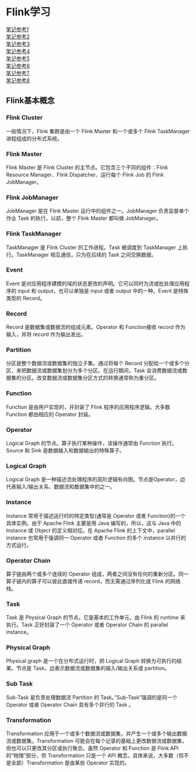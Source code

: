 # Flink学习
[笔记参考1](https://blog.csdn.net/qq_46485161/article/details/120792090?spm=1001.2014.3001.5502)</br>
[笔记参考2](https://blog.csdn.net/qq_46485161/article/details/120792350?spm=1001.2014.3001.5502)</br>
[笔记参考3](https://blog.csdn.net/qq_46485161/article/details/120804955?spm=1001.2014.3001.5502)</br>
[笔记参考4](https://blog.csdn.net/qq_46485161/article/details/120802688?spm=1001.2014.3001.5502)</br>
[笔记参考5](https://blog.csdn.net/qq_46485161/article/details/120835845?spm=1001.2014.3001.5502)</br>
[笔记参考6](https://blog.csdn.net/qq_46485161/article/details/120876642?spm=1001.2014.3001.5502)</br>
[笔记参考7](https://blog.csdn.net/qq_46485161/article/details/121003783?spm=1001.2014.3001.5502)</br>
[笔记参考8](https://blog.csdn.net/qq_46485161/article/details/121005498?spm=1001.2014.3001.5502)</br>


## Flink基本概念
### Flink Cluster
一般情况下，Flink 集群是由一个 Flink Master 和一个或多个 Flink TaskManager 进程组成的分布式系统。
### Flink Master
Flink Master 是 Flink Cluster 的主节点。它包含三个不同的组件：Flink Resource Manager、Flink Dispatcher、运行每个 Flink Job 的 Flink JobManager。
### Flink JobManager
JobManager 是在 Flink Master 运行中的组件之一。JobManager 负责监督单个作业 Task 的执行。以前，整个 Flink Master 都叫做 JobManager。
### Flink TaskManager
TaskManager 是 Flink Cluster 的工作进程。Task 被调度到 TaskManager 上执行。TaskManager 相互通信，只为在后续的 Task 之间交换数据。
### Event
Event 是对应用程序建模的域的状态更改的声明。它可以同时为流或批处理应用程序的 input 和 output，也可以单独是 input 或者 output 中的一种。Event 是特殊类型的 Record。
### Record
Record 是数据集或数据流的组成元素。Operator 和 Function接收 record 作为输入，并将 record 作为输出发出。
### Partition
分区是整个数据流或数据集的独立子集。通过将每个 Record 分配给一个或多个分区，来把数据流或数据集划分为多个分区。在运行期间，Task 会消费数据流或数据集的分区。改变数据流或数据集分区方式的转换通常称为重分区。
### Function
Function 是由用户实现的，并封装了 Flink 程序的应用程序逻辑。大多数 Function 都由相应的 Operator 封装。
### Operator
Logical Graph 的节点。算子执行某种操作，该操作通常由 Function 执行。Source 和 Sink 是数据输入和数据输出的特殊算子。
### Logical Graph
Logical Graph 是一种描述流处理程序的高阶逻辑有向图。节点是Operator，边代表输入/输出关系、数据流和数据集中的之一。
### Instance
Instance 常用于描述运行时的特定类型(通常是 Operator 或者 Function)的一个具体实例。由于 Apache Flink 主要是用 Java 编写的，所以，这与 Java 中的 Instance 或 Object 的定义相对应。在 Apache Flink 的上下文中，parallel instance 也常用于强调同一 Operator 或者 Function 的多个 instance 以并行的方式运行。
### Operator Chain
算子链由两个或多个连续的 Operator 组成，两者之间没有任何的重新分区。同一算子链内的算子可以彼此直接传递 record，而无需通过序列化或 Flink 的网络栈。
### Task
Task 是 Physical Graph 的节点。它是基本的工作单元，由 Flink 的 runtime 来执行。Task 正好封装了一个 Operator 或者 Operator Chain 的 parallel instance。
### Physical Graph
Physical graph 是一个在分布式运行时，把 Logical Graph 转换为可执行的结果。节点是 Task，边表示数据流或数据集的输入/输出关系或 partition。
### Sub Task
Sub-Task 是负责处理数据流 Partition 的 Task。”Sub-Task”强调的是同一个 Operator 或者 Operator Chain 具有多个并行的 Task 。
### Transformation
Transformation 应用于一个或多个数据流或数据集，并产生一个或多个输出数据流或数据集。Transformation 可能会在每个记录的基础上更改数据流或数据集，但也可以只更改其分区或执行聚合。虽然 Operator 和 Function 是 Flink API 的“物理”部分，但 Transformation 只是一个 API 概念。具体来说，大多数（但不是全部）Transformation 是由某些 Operator 实现的。
